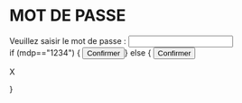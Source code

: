 <h1>MOT DE PASSE</h1>

<form>
  <div>
    <label for="mdp">Veuillez saisir le mot de passe : </label>
    <input type="text" id="mdp" name="password" required>
    <span class="validity"></span>
  </div>
  <div>
    if (mdp=="1234") {
      <a href="https://gaaet2000.github.io/bureau"><button>Confirmer</button></a>}
    else {
      <button>Confirmer</button>
      <p>X</p>}
  </div>
</form>
